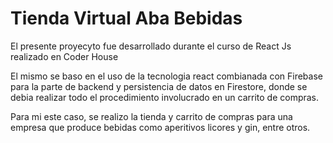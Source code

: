 # Tienda Virtual Aba Bebidas 

El presente proyecyto fue desarrollado durante el curso de React Js realizado en Coder House 

El mismo se baso en el uso de la tecnologia react combianada con Firebase para la parte de backend y persistencia de datos en Firestore, donde se debia realizar todo el procedimiento involucrado en un carrito de compras.

Para mi este caso, se realizo la tienda y carrito de compras para una empresa que produce bebidas como aperitivos licores y gin, entre otros.
